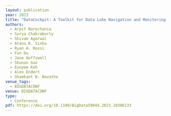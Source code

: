 ```yaml
---
layout: publication
year: 2023
title: "DataCockpit: A Toolkit for Data Lake Navigation and Monitoring Utilizing Quality and Usage Information"
authors:
  - Arpit Narechania
  - Surya Chakraborty
  - Shivam Agarwal
  - Atanu R. Sinha
  - Ryan A. Rossi
  - Fan Du
  - Jane Hoffswell
  - Shunan Guo
  - Eunyee Koh
  - Alex Endert
  - Shamkant B. Navathe
venue_tags:
  - BIGDATACONF
venue: BIGDATACONF
type:
  - Conference
pdf: https://doi.org/10.1109/BigData59044.2023.10386133
---
```

